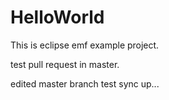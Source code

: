 # HelloWorld
This is eclipse emf example project.

test pull request in master.

edited master branch test sync up...
